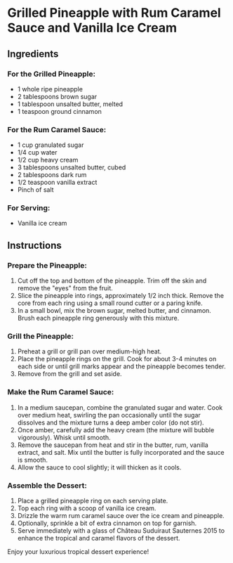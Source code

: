 # Grilled Pineapple with Rum Caramel Sauce and Vanilla Ice Cream

## Ingredients

### For the Grilled Pineapple:
- 1 whole ripe pineapple
- 2 tablespoons brown sugar
- 1 tablespoon unsalted butter, melted
- 1 teaspoon ground cinnamon

### For the Rum Caramel Sauce:
- 1 cup granulated sugar
- 1/4 cup water
- 1/2 cup heavy cream
- 3 tablespoons unsalted butter, cubed
- 2 tablespoons dark rum
- 1/2 teaspoon vanilla extract
- Pinch of salt

### For Serving:
- Vanilla ice cream

## Instructions

### Prepare the Pineapple:
1. Cut off the top and bottom of the pineapple. Trim off the skin and remove the "eyes" from the fruit.
2. Slice the pineapple into rings, approximately 1/2 inch thick. Remove the core from each ring using a small round cutter or a paring knife.
3. In a small bowl, mix the brown sugar, melted butter, and cinnamon. Brush each pineapple ring generously with this mixture.

### Grill the Pineapple:
1. Preheat a grill or grill pan over medium-high heat.
2. Place the pineapple rings on the grill. Cook for about 3-4 minutes on each side or until grill marks appear and the pineapple becomes tender.
3. Remove from the grill and set aside.

### Make the Rum Caramel Sauce:
1. In a medium saucepan, combine the granulated sugar and water. Cook over medium heat, swirling the pan occasionally until the sugar dissolves and the mixture turns a deep amber color (do not stir).
2. Once amber, carefully add the heavy cream (the mixture will bubble vigorously). Whisk until smooth.
3. Remove the saucepan from heat and stir in the butter, rum, vanilla extract, and salt. Mix until the butter is fully incorporated and the sauce is smooth.
4. Allow the sauce to cool slightly; it will thicken as it cools.

### Assemble the Dessert:
1. Place a grilled pineapple ring on each serving plate.
2. Top each ring with a scoop of vanilla ice cream.
3. Drizzle the warm rum caramel sauce over the ice cream and pineapple.
4. Optionally, sprinkle a bit of extra cinnamon on top for garnish.
5. Serve immediately with a glass of Château Suduiraut Sauternes 2015 to enhance the tropical and caramel flavors of the dessert.

Enjoy your luxurious tropical dessert experience!